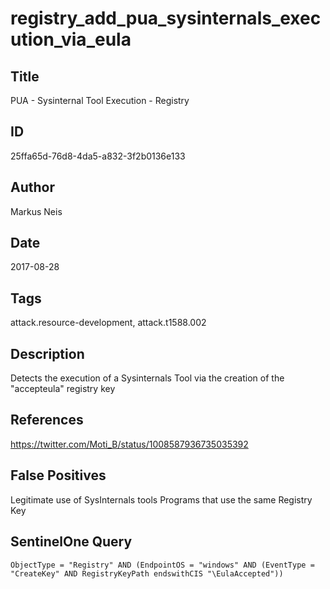 # registry_add_pua_sysinternals_execution_via_eula

## Title
PUA - Sysinternal Tool Execution - Registry

## ID
25ffa65d-76d8-4da5-a832-3f2b0136e133

## Author
Markus Neis

## Date
2017-08-28

## Tags
attack.resource-development, attack.t1588.002

## Description
Detects the execution of a Sysinternals Tool via the creation of the "accepteula" registry key

## References
https://twitter.com/Moti_B/status/1008587936735035392

## False Positives
Legitimate use of SysInternals tools
Programs that use the same Registry Key

## SentinelOne Query
```
ObjectType = "Registry" AND (EndpointOS = "windows" AND (EventType = "CreateKey" AND RegistryKeyPath endswithCIS "\EulaAccepted"))

```